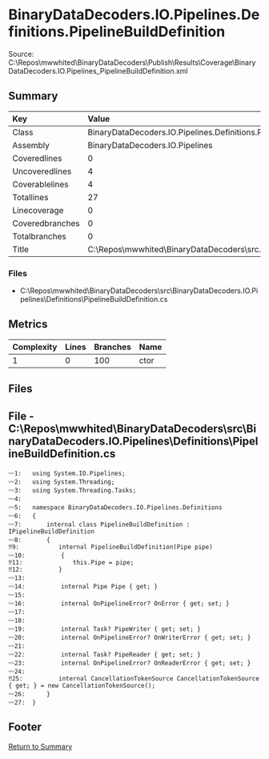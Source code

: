 ﻿
# BinaryDataDecoders.IO.Pipelines.Definitions.PipelineBuildDefinition
Source: C:\Repos\mwwhited\BinaryDataDecoders\Publish\Results\Coverage\BinaryDataDecoders.IO.Pipelines_PipelineBuildDefinition.xml

## Summary

| Key                  | Value                                                            |
| :------------------- | :--------------------------------------------------------------- |
| Class                | BinaryDataDecoders.IO.Pipelines.Definitions.PipelineBuildDef | 
| Assembly             | BinaryDataDecoders.IO.Pipelines                              | 
| Coveredlines         | 0                                                            | 
| Uncoveredlines       | 4                                                            | 
| Coverablelines       | 4                                                            | 
| Totallines           | 27                                                           | 
| Linecoverage         | 0                                                            | 
| Coveredbranches      | 0                                                            | 
| Totalbranches        | 0                                                            | 
| Title                | C:\Repos\mwwhited\BinaryDataDecoders\src\..\src\BinaryDataDe | 

### Files
 * C:\Repos\mwwhited\BinaryDataDecoders\src\BinaryDataDecoders.IO.Pipelines\Definitions\PipelineBuildDefinition.cs

## Metrics

| Complexity | Lines | Branches | Name                                          |
| :--------- | :---- | :------- | :-------------------------------------------- |
| 1          | 0     | 100      | ctor | 
## Files

## File - C:\Repos\mwwhited\BinaryDataDecoders\src\BinaryDataDecoders.IO.Pipelines\Definitions\PipelineBuildDefinition.cs

```CSharp
〰1:   using System.IO.Pipelines;
〰2:   using System.Threading;
〰3:   using System.Threading.Tasks;
〰4:   
〰5:   namespace BinaryDataDecoders.IO.Pipelines.Definitions
〰6:   {
〰7:       internal class PipelineBuildDefinition : IPipelineBuildDefinition
〰8:       {
‼9:           internal PipelineBuildDefinition(Pipe pipe)
〰10:          {
‼11:              this.Pipe = pipe;
‼12:          }
〰13:  
〰14:          internal Pipe Pipe { get; }
〰15:  
〰16:          internal OnPipelineError? OnError { get; set; }
〰17:  
〰18:  
〰19:          internal Task? PipeWriter { get; set; }
〰20:          internal OnPipelineError? OnWriterError { get; set; }
〰21:  
〰22:          internal Task? PipeReader { get; set; }
〰23:          internal OnPipelineError? OnReaderError { get; set; }
〰24:  
‼25:          internal CancellationTokenSource CancellationTokenSource { get; } = new CancellationTokenSource();
〰26:      }
〰27:  }

```
## Footer 
[Return to Summary](Summary.md)

